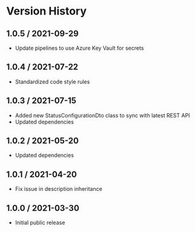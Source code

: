 # Version History

## 1.0.5 / 2021-09-29

- Update pipelines to use Azure Key Vault for secrets

## 1.0.4 / 2021-07-22

- Standardized code style rules

## 1.0.3 / 2021-07-15

- Added new StatusConfigurationDto class to sync with latest REST API
- Updated dependencies

## 1.0.2 / 2021-05-20

- Updated dependencies

## 1.0.1 / 2021-04-20

- Fix issue in description inheritance

## 1.0.0 / 2021-03-30

- Initial public release
